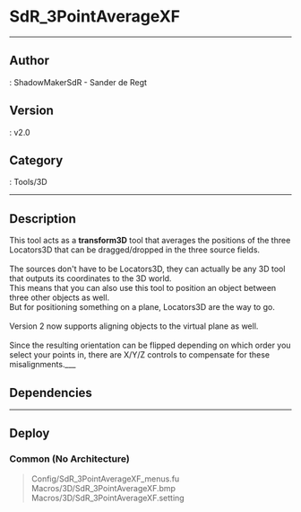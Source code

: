 # SdR_3PointAverageXF
___

## Author
 : ShadowMakerSdR - Sander de Regt

## Version
 : v2.0

## Category
 : Tools/3D
___

## Description
This tool acts as a <strong>transform3D</strong> tool that averages the positions of the three Locators3D that can be dragged/dropped in the three source fields.<br> <br>
The sources don't have to be Locators3D, they can actually be any 3D tool that outputs its coordinates to the 3D world.<br>
This means that you can also use this tool to position an object between three other objects as well. <br>
But for positioning something on a plane, Locators3D are the way to go.<br><br> 
Version 2 now supports aligning objects to the virtual plane as well. <br><br>
Since the resulting orientation can be flipped depending on which order you select your points in, there are X/Y/Z controls to compensate for these misalignments.___

## Dependencies


___

## Deploy

### Common (No Architecture)

> Config/SdR_3PointAverageXF_menus.fu  
> Macros/3D/SdR_3PointAverageXF.bmp  
> Macros/3D/SdR_3PointAverageXF.setting  
